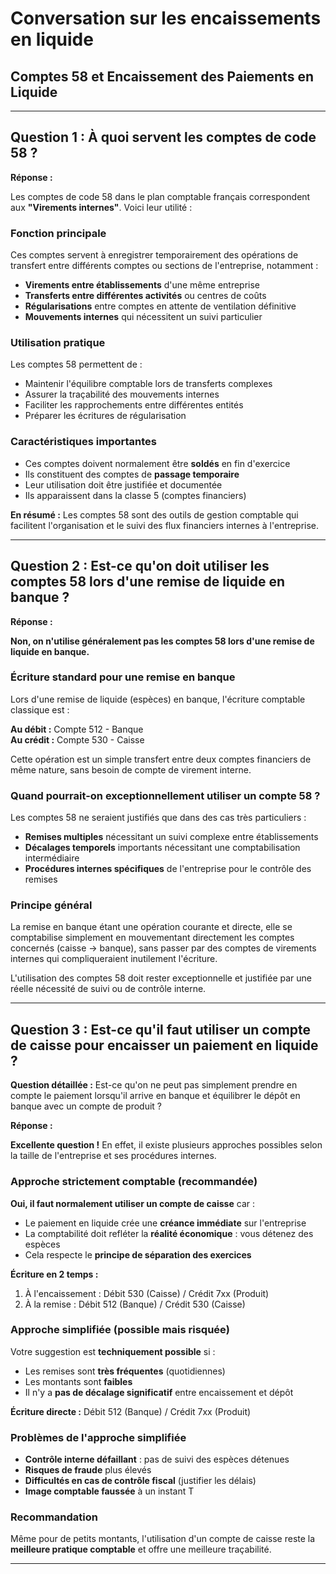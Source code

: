 # Conversation sur les encaissements en liquide
## Comptes 58 et Encaissement des Paiements en Liquide

---

## Question 1 : À quoi servent les comptes de code 58 ?

**Réponse :**

Les comptes de code 58 dans le plan comptable français correspondent aux **"Virements internes"**. Voici leur utilité :

### Fonction principale
Ces comptes servent à enregistrer temporairement des opérations de transfert entre différents comptes ou sections de l'entreprise, notamment :

- **Virements entre établissements** d'une même entreprise
- **Transferts entre différentes activités** ou centres de coûts
- **Régularisations** entre comptes en attente de ventilation définitive
- **Mouvements internes** qui nécessitent un suivi particulier

### Utilisation pratique
Les comptes 58 permettent de :
- Maintenir l'équilibre comptable lors de transferts complexes
- Assurer la traçabilité des mouvements internes
- Faciliter les rapprochements entre différentes entités
- Préparer les écritures de régularisation

### Caractéristiques importantes
- Ces comptes doivent normalement être **soldés** en fin d'exercice
- Ils constituent des comptes de **passage temporaire**
- Leur utilisation doit être justifiée et documentée
- Ils apparaissent dans la classe 5 (comptes financiers)

**En résumé :** Les comptes 58 sont des outils de gestion comptable qui facilitent l'organisation et le suivi des flux financiers internes à l'entreprise.

---

## Question 2 : Est-ce qu'on doit utiliser les comptes 58 lors d'une remise de liquide en banque ?

**Réponse :**

**Non, on n'utilise généralement pas les comptes 58 lors d'une remise de liquide en banque.**

### Écriture standard pour une remise en banque

Lors d'une remise de liquide (espèces) en banque, l'écriture comptable classique est :

**Au débit :** Compte 512 - Banque  
**Au crédit :** Compte 530 - Caisse

Cette opération est un simple transfert entre deux comptes financiers de même nature, sans besoin de compte de virement interne.

### Quand pourrait-on exceptionnellement utiliser un compte 58 ?

Les comptes 58 ne seraient justifiés que dans des cas très particuliers :
- **Remises multiples** nécessitant un suivi complexe entre établissements
- **Décalages temporels** importants nécessitant une comptabilisation intermédiaire
- **Procédures internes spécifiques** de l'entreprise pour le contrôle des remises

### Principe général

La remise en banque étant une opération courante et directe, elle se comptabilise simplement en mouvementant directement les comptes concernés (caisse → banque), sans passer par des comptes de virements internes qui compliqueraient inutilement l'écriture.

L'utilisation des comptes 58 doit rester exceptionnelle et justifiée par une réelle nécessité de suivi ou de contrôle interne.

---

## Question 3 : Est-ce qu'il faut utiliser un compte de caisse pour encaisser un paiement en liquide ?

**Question détaillée :** Est-ce qu'on ne peut pas simplement prendre en compte le paiement lorsqu'il arrive en banque et équilibrer le dépôt en banque avec un compte de produit ?

**Réponse :**

**Excellente question !** En effet, il existe plusieurs approches possibles selon la taille de l'entreprise et ses procédures internes.

### Approche strictement comptable (recommandée)
**Oui, il faut normalement utiliser un compte de caisse** car :
- Le paiement en liquide crée une **créance immédiate** sur l'entreprise
- La comptabilité doit refléter la **réalité économique** : vous détenez des espèces
- Cela respecte le **principe de séparation des exercices**

**Écriture en 2 temps :**
1. À l'encaissement : Débit 530 (Caisse) / Crédit 7xx (Produit)
2. À la remise : Débit 512 (Banque) / Crédit 530 (Caisse)

### Approche simplifiée (possible mais risquée)
Votre suggestion est **techniquement possible** si :
- Les remises sont **très fréquentes** (quotidiennes)
- Les montants sont **faibles**
- Il n'y a **pas de décalage significatif** entre encaissement et dépôt

**Écriture directe :** Débit 512 (Banque) / Crédit 7xx (Produit)

### Problèmes de l'approche simplifiée
- **Contrôle interne défaillant** : pas de suivi des espèces détenues
- **Risques de fraude** plus élevés
- **Difficultés en cas de contrôle fiscal** (justifier les délais)
- **Image comptable faussée** à un instant T

### Recommandation
Même pour de petits montants, l'utilisation d'un compte de caisse reste la **meilleure pratique comptable** et offre une meilleure traçabilité.

---

